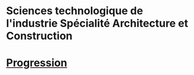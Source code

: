 # Sciences technologique de l'industrie Spécialité Architecture et Construction

# [Progression](./AC/index_ac.md)